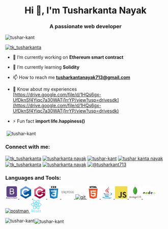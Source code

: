 <h1 align="center">Hi 👋, I'm Tusharkanta Nayak</h1>
<h3 align="center">A passionate web developer</h3>

<p align="left"> <img src="https://komarev.com/ghpvc/?username=tushar-kant&label=Profile%20views&color=0e75b6&style=flat" alt="tushar-kant" /> </p>



<p align="left"> <a href="https://twitter.com/tk_tusharkanta" target="blank"><img src="https://img.shields.io/twitter/follow/tk_tusharkanta?logo=twitter&style=for-the-badge" alt="tk_tusharkanta" /></a> </p>

- 🔭 I’m currently working on **Ethereum smart contract**

- 🌱 I’m currently learning **Solidity**

- 📫 How to reach me **tusharkantanayak713@gmail.com**

- 📄 Know about my experiences [https://drive.google.com/file/d/1HQs6gx-UfDknSf4Yiqc7a30WATj1rrYP/view?usp=drivesdk](https://drive.google.com/file/d/1HQs6gx-UfDknSf4Yiqc7a30WATj1rrYP/view?usp=drivesdk)

- ⚡ Fun fact **import life.happiness()**
<p>&nbsp;<img align="center" src="https://github-readme-stats.vercel.app/api?username=tushar-kant&show_icons=true&locale=en" alt="tushar-kant" /></p>
<h3 align="left">Connect with me:</h3>
<p align="left">
<a href="https://twitter.com/tk_tusharkanta" target="blank"><img align="center" src="https://raw.githubusercontent.com/rahuldkjain/github-profile-readme-generator/master/src/images/icons/Social/twitter.svg" alt="tk_tusharkanta" height="30" width="40" /></a>
<a href="https://linkedin.com/in/tusharkanta nayak" target="blank"><img align="center" src="https://raw.githubusercontent.com/rahuldkjain/github-profile-readme-generator/master/src/images/icons/Social/linked-in-alt.svg" alt="tusharkanta nayak" height="30" width="40" /></a>
<a href="https://stackoverflow.com/users/tushar-kant" target="blank"><img align="center" src="https://raw.githubusercontent.com/rahuldkjain/github-profile-readme-generator/master/src/images/icons/Social/stack-overflow.svg" alt="tushar-kant" height="30" width="40" /></a>
<a href="https://fb.com/tushar kanta nayak" target="blank"><img align="center" src="https://raw.githubusercontent.com/rahuldkjain/github-profile-readme-generator/master/src/images/icons/Social/facebook.svg" alt="tushar kanta nayak" height="30" width="40" /></a>
<a href="https://instagram.com/tk_tusharkanta" target="blank"><img align="center" src="https://raw.githubusercontent.com/rahuldkjain/github-profile-readme-generator/master/src/images/icons/Social/instagram.svg" alt="tk_tusharkanta" height="30" width="40" /></a>
<a href="https://www.codechef.com/users/tusharkanta nayak" target="blank"><img align="center" src="https://cdn.jsdelivr.net/npm/simple-icons@3.1.0/icons/codechef.svg" alt="tusharkanta nayak" height="30" width="40" /></a>
<a href="https://www.hackerrank.com/@tusharkant713" target="blank"><img align="center" src="https://raw.githubusercontent.com/rahuldkjain/github-profile-readme-generator/master/src/images/icons/Social/hackerrank.svg" alt="@tusharkant713" height="30" width="40" /></a>
</p>

<h3 align="left">Languages and Tools:</h3>
<p align="left"> <a href="https://getbootstrap.com" target="_blank"> <img src="https://raw.githubusercontent.com/devicons/devicon/master/icons/bootstrap/bootstrap-plain-wordmark.svg" alt="bootstrap" width="40" height="40"/> </a> <a href="https://www.cprogramming.com/" target="_blank"> <img src="https://raw.githubusercontent.com/devicons/devicon/master/icons/c/c-original.svg" alt="c" width="40" height="40"/> </a> <a href="https://www.w3schools.com/cpp/" target="_blank"> <img src="https://raw.githubusercontent.com/devicons/devicon/master/icons/cplusplus/cplusplus-original.svg" alt="cplusplus" width="40" height="40"/> </a> <a href="https://www.w3schools.com/css/" target="_blank"> <img src="https://raw.githubusercontent.com/devicons/devicon/master/icons/css3/css3-original-wordmark.svg" alt="css3" width="40" height="40"/> </a> <a href="https://expressjs.com" target="_blank"> <img src="https://raw.githubusercontent.com/devicons/devicon/master/icons/express/express-original-wordmark.svg" alt="express" width="40" height="40"/> </a> <a href="https://git-scm.com/" target="_blank"> <img src="https://www.vectorlogo.zone/logos/git-scm/git-scm-icon.svg" alt="git" width="40" height="40"/> </a> <a href="https://www.w3.org/html/" target="_blank"> <img src="https://raw.githubusercontent.com/devicons/devicon/master/icons/html5/html5-original-wordmark.svg" alt="html5" width="40" height="40"/> </a> <a href="https://www.java.com" target="_blank"> <img src="https://raw.githubusercontent.com/devicons/devicon/master/icons/java/java-original.svg" alt="java" width="40" height="40"/> </a> <a href="https://developer.mozilla.org/en-US/docs/Web/JavaScript" target="_blank"> <img src="https://raw.githubusercontent.com/devicons/devicon/master/icons/javascript/javascript-original.svg" alt="javascript" width="40" height="40"/> </a> <a href="https://www.mongodb.com/" target="_blank"> <img src="https://raw.githubusercontent.com/devicons/devicon/master/icons/mongodb/mongodb-original-wordmark.svg" alt="mongodb" width="40" height="40"/> </a> <a href="https://nodejs.org" target="_blank"> <img src="https://raw.githubusercontent.com/devicons/devicon/master/icons/nodejs/nodejs-original-wordmark.svg" alt="nodejs" width="40" height="40"/> </a> <a href="https://postman.com" target="_blank"> <img src="https://www.vectorlogo.zone/logos/getpostman/getpostman-icon.svg" alt="postman" width="40" height="40"/> </a> <a href="https://reactjs.org/" target="_blank"> <img src="https://raw.githubusercontent.com/devicons/devicon/master/icons/react/react-original-wordmark.svg" alt="react" width="40" height="40"/> </a> </p>

<p><img align="left" src="https://github-readme-stats.vercel.app/api/top-langs?username=tushar-kant&show_icons=true&locale=en&layout=compact" alt="tushar-kant" /></p>



<p><img align="center" src="https://github-readme-streak-stats.herokuapp.com/?user=tushar-kant&" alt="tushar-kant" /></p>
